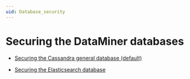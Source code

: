 ```yaml
---
uid: Database_security
---
```


# Securing the DataMiner databases

- [Securing the Cassandra general database (default)](xref:Security_Cassandra_general)

- [Securing the Elasticsearch database](xref:Security_Elasticsearch)
